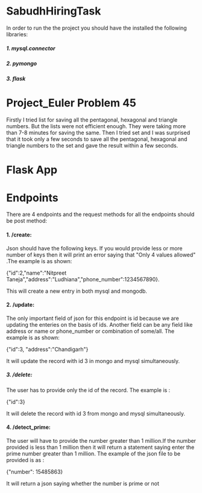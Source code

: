 # SabudhHiringTask

In order to run the the project you should have the installed the following libraries:
##### 1. mysql.connector
##### 2. pymongo
##### 3. flask


# Project_Euler Problem 45
Firstly I tried list for saving all the pentagonal, hexagonal and triangle numbers. 
But the lists were not efficient enough. They were taking more than 7-8 minutes for saving the same.
Then I tried set and I was surprised that it took only a few seconds to save all the pentagonal, hexagonal  and triangle numbers to the set and gave the result within a few seconds.

# Flask App

# Endpoints
There are 4 endpoints and the request methods for all the endpoints should be post method:
#### 1. /create: 
Json should have the following keys. If you would provide less or more number of keys then it will print an error saying that "Only 4 values allowed" .The example is as shown:

{"id":2,"name":"Nitpreet Taneja","address":"Ludhiana","phone_number":1234567890}. 

This will create a new entry in both mysql and mongodb.


#### 2. /update:
The only important field of json for this endpoint is id because we are updating the enteries on the basis of ids. Another field can be any field like address or name or phone_number or combination of some/all.
The example is as shown:

{"id":3, "address":"Chandigarh"}

It will update the record with id 3 in mongo and  mysql simultaneously.


##### 3.  /delete:
The user has to provide only the id of the record. The example is :

{"id":3}

It will delete the record with id 3 from mongo and  mysql simultaneously.

#### 4. /detect_prime:
The user will have to provide the number greater than 1 million.If the number provided is less than 1 million then it will return a statement saying enter the prime number greater than 1 million.
The example of the json file to be provided is as :

{"number": 15485863}

It will return a json saying whether the number is prime or not
